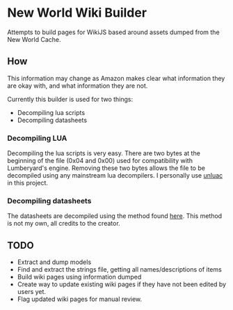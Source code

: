 
# New World Wiki Builder

Attempts to build pages for WikiJS based around assets dumped from the New World Cache.

## How

This information may change as Amazon makes clear what information they are okay with, and what information they are not.

Currently this builder is used for two things:

* Decompiling lua scripts
* Decompiling datasheets

### Decompiling LUA

Decompiling the lua scripts is very easy.
There are two bytes at the beginning of the file (0x04 and 0x00) used for compatibility with Lumberyard's engine. Removing these two bytes allows the file to be decompiled using any mainstream lua decompilers. I personally use [unluac](https://github.com/HansWessels/unluac) in this project.

### Decompiling datasheets

The datasheets are decompiled using the method found [here](https://gist.github.com/Kattoor/50155a209fae4b19281f219def622b27). This method is not my own, all credits to the creator.

## TODO

* Extract and dump models
* Find and extract the strings file, getting all names/descriptions of items
* Build wiki pages using information dumped
* Create way to update existing wiki pages if they have not been edited by users yet.
* Flag updated wiki pages for manual review.
